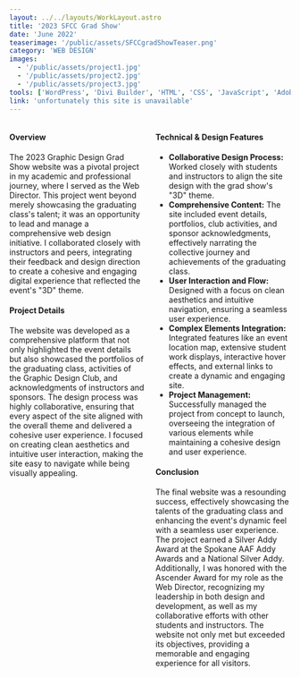 ```yaml
---
layout: ../../layouts/WorkLayout.astro
title: '2023 SFCC Grad Show'
date: 'June 2022'
teaserimage: '/public/assets/SFCCgradShowTeaser.png'
category: 'WEB DESIGN'
images:
  - '/public/assets/project1.jpg'
  - '/public/assets/project2.jpg'
  - '/public/assets/project3.jpg'
tools: ['WordPress', 'Divi Builder', 'HTML', 'CSS', 'JavaScript', 'Adobe Illustrator', 'Adobe PhotoShop', 'Adobe InDesign', 'Adobe AfterEffects']
link: 'unfortunately this site is unavailable'
---
```


<div style="display: flex; align-items: stretch;">
    <div style="flex: 1; padding-right: 10px;">

<div class="head">

#### Overview

</div>

The 2023 Graphic Design Grad Show website was a pivotal project in my academic and professional journey, where I served as the Web Director. This project went beyond merely showcasing the graduating class's talent; it was an opportunity to lead and manage a comprehensive web design initiative. I collaborated closely with instructors and peers, integrating their feedback and design direction to create a cohesive and engaging digital experience that reflected the event's "3D" theme.

<div class="head">

#### Project Details

</div>

The website was developed as a comprehensive platform that not only highlighted the event details but also showcased the portfolios of the graduating class, activities of the Graphic Design Club, and acknowledgments of instructors and sponsors. The design process was highly collaborative, ensuring that every aspect of the site aligned with the overall theme and delivered a cohesive user experience. I focused on creating clean aesthetics and intuitive user interaction, making the site easy to navigate while being visually appealing.
</div>
<div style="flex: 1; padding-left: 10px;">
<div class="head">

#### Technical & Design Features

</div>

* **Collaborative Design Process:** Worked closely with students and instructors to align the site design with the grad show's "3D" theme.
* **Comprehensive Content:** The site included event details, portfolios, club activities, and sponsor acknowledgments, effectively narrating the collective journey and achievements of the graduating class.
* **User Interaction and Flow:** Designed with a focus on clean aesthetics and intuitive navigation, ensuring a seamless user experience.
* **Complex Elements Integration:** Integrated features like an event location map, extensive student work displays, interactive hover effects, and external links to create a dynamic and engaging site.
* **Project Management:** Successfully managed the project from concept to launch, overseeing the integration of various elements while maintaining a cohesive design and user experience.

<div class="head">

#### Conclusion

</div>

The final website was a resounding success, effectively showcasing the talents of the graduating class and enhancing the event's dynamic feel with a seamless user experience. The project earned a Silver Addy Award at the Spokane AAF Addy Awards and a National Silver Addy. Additionally, I was honored with the Ascender Award for my role as the Web Director, recognizing my leadership in both design and development, as well as my collaborative efforts with other students and instructors. The website not only met but exceeded its objectives, providing a memorable and engaging experience for all visitors.
